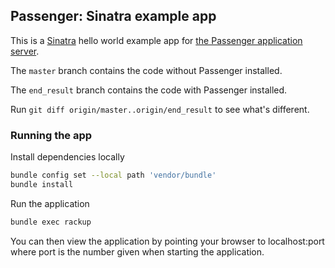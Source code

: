 ## Passenger: Sinatra example app

This is a [Sinatra](http://www.sinatrarb.com/) hello world example app for [the Passenger application server](https://www.phusionpassenger.com/).

The `master` branch contains the code without Passenger installed.

The `end_result` branch contains the code with Passenger installed.

Run `git diff origin/master..origin/end_result` to see what's different.

### Running the app

Install dependencies locally
```bash
bundle config set --local path 'vendor/bundle'
bundle install
```
Run the application
```bash
bundle exec rackup
```

You can then view the application by pointing your browser
to localhost:port where port is the number given when starting
the application.

